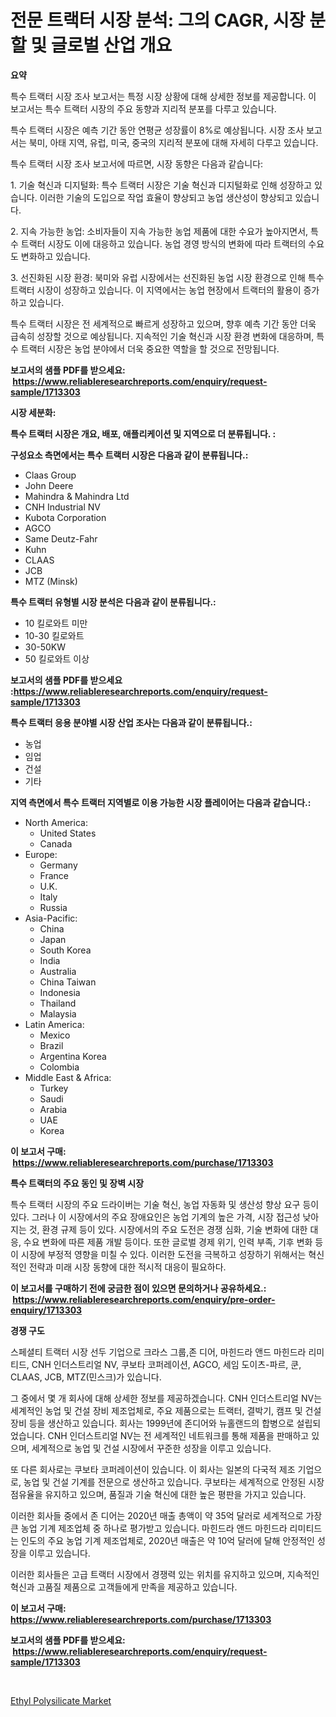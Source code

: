 <p><h1>전문 트랙터 시장 분석: 그의 CAGR, 시장 분할 및 글로벌 산업 개요</h1></p><p><strong>요약</strong></p>
<p><p>특수 트랙터 시장 조사 보고서는 특정 시장 상황에 대해 상세한 정보를 제공합니다. 이 보고서는 특수 트랙터 시장의 주요 동향과 지리적 분포를 다루고 있습니다.</p><p>특수 트랙터 시장은 예측 기간 동안 연평균 성장률이 8%로 예상됩니다. 시장 조사 보고서는 북미, 아태 지역, 유럽, 미국, 중국의 지리적 분포에 대해 자세히 다루고 있습니다.</p><p>특수 트랙터 시장 조사 보고서에 따르면, 시장 동향은 다음과 같습니다:</p><p>1. 기술 혁신과 디지털화: 특수 트랙터 시장은 기술 혁신과 디지털화로 인해 성장하고 있습니다. 이러한 기술의 도입으로 작업 효율이 향상되고 농업 생산성이 향상되고 있습니다.</p><p>2. 지속 가능한 농업: 소비자들이 지속 가능한 농업 제품에 대한 수요가 높아지면서, 특수 트랙터 시장도 이에 대응하고 있습니다. 농업 경영 방식의 변화에 따라 트랙터의 수요도 변화하고 있습니다.</p><p>3. 선진화된 시장 환경: 북미와 유럽 시장에서는 선진화된 농업 시장 환경으로 인해 특수 트랙터 시장이 성장하고 있습니다. 이 지역에서는 농업 현장에서 트랙터의 활용이 증가하고 있습니다.</p><p>특수 트랙터 시장은 전 세계적으로 빠르게 성장하고 있으며, 향후 예측 기간 동안 더욱 급속히 성장할 것으로 예상됩니다. 지속적인 기술 혁신과 시장 환경 변화에 대응하며, 특수 트랙터 시장은 농업 분야에서 더욱 중요한 역할을 할 것으로 전망됩니다.</p></p>
<p><strong>보고서의 샘플 PDF를 받으세요: &nbsp;<a href="https://www.reliableresearchreports.com/enquiry/request-sample/1713303">https://www.reliableresearchreports.com/enquiry/request-sample/1713303</a></strong></p>
<p><strong>시장 세분화:</strong></p>
<p><strong> 특수 트랙터 시장은 개요, 배포, 애플리케이션 및 지역으로 더 분류됩니다. :</strong></p>
<p><strong>구성요소 측면에서는 특수 트랙터 시장은 다음과 같이 분류됩니다.:</strong></p>
<p><ul><li>Claas Group</li><li>John Deere</li><li>Mahindra & Mahindra Ltd</li><li>CNH Industrial NV</li><li>Kubota Corporation</li><li>AGCO</li><li>Same Deutz-Fahr</li><li>Kuhn</li><li>CLAAS</li><li>JCB</li><li>MTZ (Minsk)</li></ul></p>
<p><strong> 특수 트랙터 유형별 시장 분석은 다음과 같이 분류됩니다.:</strong></p>
<p><ul><li>10 킬로와트 미만</li><li>10-30 킬로와트</li><li>30-50KW</li><li>50 킬로와트 이상</li></ul></p>
<p><strong>보고서의 샘플 PDF를 받으세요 :<a href="https://www.reliableresearchreports.com/enquiry/request-sample/1713303">https://www.reliableresearchreports.com/enquiry/request-sample/1713303</a></strong></p>
<p><strong> 특수 트랙터 응용 분야별 시장 산업 조사는 다음과 같이 분류됩니다.:</strong></p>
<p><ul><li>농업</li><li>임업</li><li>건설</li><li>기타</li></ul></p>
<p><strong>지역 측면에서 특수 트랙터 지역별로 이용 가능한 시장 플레이어는 다음과 같습니다.:</strong></p>
<p><ul>
    <li>
        North America:
        <ul>
            <li>United States</li>
            <li>Canada</li>
        </ul>
    </li>
    <li>
        Europe:
        <ul>
            <li>Germany</li>
            <li>France</li>
            <li>U.K.</li>
            <li>Italy</li>
            <li>Russia</li>
        </ul>
    </li>
    <li>
        Asia-Pacific:
        <ul>
            <li>China</li>
            <li>Japan</li>
            <li>South Korea</li>
            <li>India</li>
            <li>Australia</li>
            <li>China Taiwan</li>
            <li>Indonesia</li>
            <li>Thailand</li>
            <li>Malaysia</li>
        </ul>
    </li>
    <li>
        Latin America:
        <ul>
            <li>Mexico</li>
            <li>Brazil</li>
            <li>Argentina Korea</li>
            <li>Colombia</li>
        </ul>
    </li>
    <li>
        Middle East & Africa:
        <ul>
            <li>Turkey</li>
            <li>Saudi</li>
            <li>Arabia</li>
            <li>UAE</li>
            <li>Korea</li>
        </ul>
    </li>
    </ul></p>
<p><strong>이 보고서 구매: &nbsp;<a href="https://www.reliableresearchreports.com/purchase/1713303">https://www.reliableresearchreports.com/purchase/1713303</a></strong></p>
<p><strong>특수 트랙터의 주요 동인 및 장벽 시장</strong></p>
<p><p>특수 트랙터 시장의 주요 드라이버는 기술 혁신, 농업 자동화 및 생산성 향상 요구 등이 있다. 그러나 이 시장에서의 주요 장애요인은 농업 기계의 높은 가격, 시장 접근성 낮아지는 것, 환경 규제 등이 있다. 시장에서의 주요 도전은 경쟁 심화, 기술 변화에 대한 대응, 수요 변화에 따른 제품 개발 등이다. 또한 글로벌 경제 위기, 인력 부족, 기후 변화 등이 시장에 부정적 영향을 미칠 수 있다. 이러한 도전을 극복하고 성장하기 위해서는 혁신적인 전략과 미래 시장 동향에 대한 적시적 대응이 필요하다.</p></p>
<p><strong>이 보고서를 구매하기 전에 궁금한 점이 있으면 문의하거나 공유하세요.: &nbsp;<a href="https://www.reliableresearchreports.com/enquiry/pre-order-enquiry/1713303">https://www.reliableresearchreports.com/enquiry/pre-order-enquiry/1713303</a></strong></p>
<p><strong>경쟁 구도</strong></p>
<p><p>스페셜티 트랙터 시장 선두 기업으로 크라스 그룹,존 디어, 마힌드라 앤드 마힌드라 리미티드, CNH 인더스트리얼 NV, 쿠보타 코퍼레이션, AGCO, 세임 도이츠-파르, 쿤, CLAAS, JCB, MTZ(민스크)가 있습니다.</p><p>그 중에서 몇 개 회사에 대해 상세한 정보를 제공하겠습니다. CNH 인더스트리얼 NV는 세계적인 농업 및 건설 장비 제조업체로, 주요 제품으로는 트랙터, 결박기, 캠프 및 건설 장비 등을 생산하고 있습니다. 회사는 1999년에 존디어와 뉴홀랜드의 합병으로 설립되었습니다. CNH 인더스트리얼 NV는 전 세계적인 네트워크를 통해 제품을 판매하고 있으며, 세계적으로 농업 및 건설 시장에서 꾸준한 성장을 이루고 있습니다.</p><p>또 다른 회사로는 쿠보타 코퍼레이션이 있습니다. 이 회사는 일본의 다국적 제조 기업으로, 농업 및 건설 기계를 전문으로 생산하고 있습니다. 쿠보타는 세계적으로 안정된 시장 점유율을 유지하고 있으며, 품질과 기술 혁신에 대한 높은 평판을 가지고 있습니다.</p><p>이러한 회사들 중에서 존 디어는 2020년 매출 총액이 약 35억 달러로 세계적으로 가장 큰 농업 기계 제조업체 중 하나로 평가받고 있습니다. 마힌드라 앤드 마힌드라 리미티드는 인도의 주요 농업 기계 제조업체로, 2020년 매출은 약 10억 달러에 달해 안정적인 성장을 이루고 있습니다.</p><p>이러한 회사들은 고급 트랙터 시장에서 경쟁력 있는 위치를 유지하고 있으며, 지속적인 혁신과 고품질 제품으로 고객들에게 만족을 제공하고 있습니다.</p></p>
<p><strong>이 보고서 구매: &nbsp; <a href="https://www.reliableresearchreports.com/purchase/1713303">https://www.reliableresearchreports.com/purchase/1713303</a></strong></p>
<p><strong>보고서의 샘플 PDF를 받으세요: &nbsp;<a href="https://www.reliableresearchreports.com/enquiry/request-sample/1713303">https://www.reliableresearchreports.com/enquiry/request-sample/1713303</a></strong><strong></strong></p>
<p>&nbsp;</p>
<p><p><a href="https://lydian-appliance-61d.notion.site/Ethyl-Polysilicate-Market-Size-Share-Trends-Analysis-Report-By-Application-Regional-Outlook-Com-108c5aced8254baead775e091ee98472">Ethyl Polysilicate Market</a></p></p>